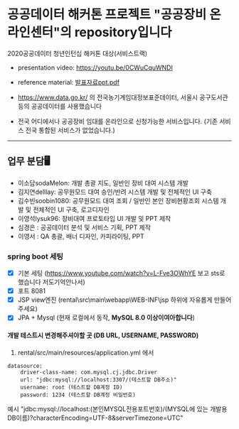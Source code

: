 # 공공데이터 해커톤 프로젝트 "공공장비 온라인센터"의 repository입니다
2020공공데이터 청년인턴십 해커톤 대상(서비스트랙)
- presentation video: https://youtu.be/0CWuCquWNDI
- reference material: [발표자료ppt.pdf](https://github.com/machine-rental-service/rental-proto/blob/dev/%EB%B3%B8%EC%84%A0_%EA%B3%B5%EA%B3%B5%EC%9E%A5%EB%B9%84%EC%98%A8%EB%9D%BC%EC%9D%B8%EC%84%BC%ED%84%B0_%EB%B0%9C%ED%91%9C%EC%9E%90%EB%A3%8C.pdf)



- https://www.data.go.kr/ 의 전국농기계임대정보표준데이터, 서울시 공구도서관 등의 공공데이터를 사용했습니다
- 전국 어디에서나 공공장비 임대를 온라인으로 신청가능한 서비스입니다. (기존 서비스 전국 통합된 서비스가 없었습니다.)

---------
## 업무 분담🖥
- 이소담sodaMelon: 개발 총괄 지도, 일반인 장비 대여 시스템 개발
- 김지연delllay: 공무원모드 대여 승인/반려 시스템 개발 및 전체적인 UI 구축
- 김수빈soobin1080: 공무원모드 대여 조회 / 일반인 본인 장비현황조회 시스템 개발 및 전체적인 UI 구축, 로고디자인
- 이영석lysuk96: 장비대여 프로토타입 UI 개발 및 PPT 제작
- 심경은 : 공공데이터 분석 및 서비스 기획, PPT 제작
- 이영서 : QA 총괄, 배너 디자인, 카피라이팅, PPT 


### spring boot 세팅 
- [x] 기본 세팅 (https://www.youtube.com/watch?v=L-Fve3OWhYE 보고 sts로 했습니다 저도기억안나서) 
- [x] 포트 8081
- [x] JSP view엔진 (rental\src\main\webapp\WEB-INF\jsp 하위에 자유롭게 만들어주세요)
- [x] JPA + Mysql (현재 로컬에서 동작, **MySQL 8.0 이상이여아합니다**)

#### 개발 테스트시 변경해주셔야할 곳 (DB URL, USERNAME, PASSWORD)
1. rental/src/main/resources/application.yml 에서 
```
datasource:
    driver-class-name: com.mysql.cj.jdbc.Driver
    url: "jdbc:mysql://localhost:3307/(테스트할 DB주소)"
    username: root (테스트할 DB계정 ID)
    password: 1234 (테스트할 DB계정 비밀번호)
```

예시 "jdbc:mysql://localhost:(본인MYSQL전용포트번호)/(MYSQL에 있는 개발용 DB이름)?characterEncoding=UTF-8&serverTimezone=UTC"


